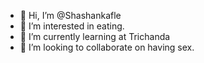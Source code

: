 - 👋 Hi, I’m @Shashankafle
- 👀 I’m interested in eating.
- 🌱 I’m currently learning at Trichanda
- 💞️ I’m looking to collaborate on having sex.

<!---
Shashankafle/Shashankafle is a ✨ special ✨ repository because its `README.md` (this file) appears on your GitHub profile.
You can click the Preview link to take a look at your changes.
--->
